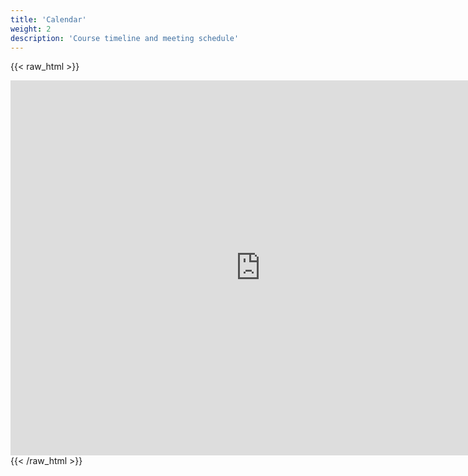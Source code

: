 ```yaml
---
title: 'Calendar'
weight: 2
description: 'Course timeline and meeting schedule'
---
```


{{< raw_html >}}
<iframe src="https://calendar.google.com/calendar/embed?src=c_52q360h34ejlp5su48mtfvns9s%40group.calendar.google.com&ctz=America%2FLos_Angeles" style="border:0" width="800" height="600" frameborder="0" scrolling="no"></iframe>
{{< /raw_html >}}
